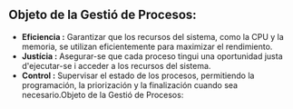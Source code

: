 ## Objeto de la Gestió de Procesos:
- **Eficiencia :** Garantizar que los recursos del sistema, como la CPU y la memoria, se utilizan eficientemente para maximizar el rendimiento.
- **Justícia :** Asegurar-se que cada proceso tingui una oportunidad justa d'ejecutar-se i acceder a los recursos del sistema.
- **Control :** Supervisar el estado de los procesos, permitiendo la programación, la priorización y la finalización cuando sea necesario.Objeto de la Gestió de Procesos: